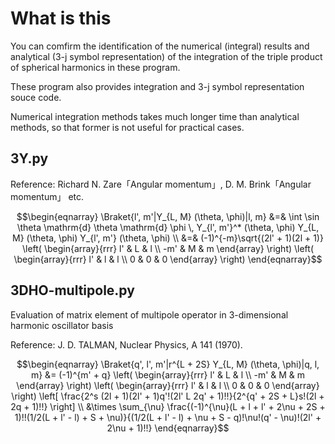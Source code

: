 # What is this
You can comfirm the identification of the numerical (integral) results and analytical (3-j symbol representation) of the integration of the triple product of spherical harmonics in these program.

These program also provides integration and 3-j symbol representation souce code. 

Numerical integration methods takes much longer time than analytical methods, so that former is not useful for practical cases.  

## 3Y.py
Reference:  Richard N. Zare「Angular momentum」, D. M. Brink「Angular momentum」 etc.
```math
\begin{eqnarray}
\Braket{l', m'|Y_{L, M} (\theta, \phi)|l, m} &=& \int \sin \theta \mathrm{d} \theta \mathrm{d} \phi \, Y_{l', m'}^* (\theta, \phi) Y_{L, M} (\theta, \phi) Y_{l', m'} (\theta, \phi)  \\
&=& (-1)^{-m}\sqrt{(2l' + 1)(2l + 1)}
                \left(
                    \begin{array}{rrr}
                      l' & L & l \\
                      -m' & M & m
                    \end{array}
                \right)
                \left(
                    \begin{array}{rrr}
                      l' & l & l \\
                      0 & 0 & 0
                    \end{array}
                \right)
\end{eqnarray}
```
## 3DHO-multipole.py
Evaluation of matrix element of multipole operator in 3-dimensional harmonic oscillator basis


Reference: J. D. TALMAN, Nuclear Physics, A 141 (1970).
```math
\begin{eqnarray}
\Braket{q', l', m'|r^{L + 2S} Y_{L, M} (\theta, \phi)|q, l, m}
 &= (-1)^{m' + q}
                \left(
                    \begin{array}{rrr}
                      l' & L & l \\
                      -m' & M & m
                    \end{array}
                \right)
                \left(
                    \begin{array}{rrr}
                      l' & l & l \\
                      0 & 0 & 0
                    \end{array}
                \right)
                \left[ \frac{2^s (2l + 1)(2l' + 1)q'!(2l' L 2q' + 1)!!}{2^{q' + 2S + L}s!(2l + 2q + 1)!!} \right] \\
                &\times \sum_{\nu} \frac{(-1)^{\nu}(L + l + l' + 2\nu + 2S + 1)!!(1/2(L + l' - l) + S + \nu)}{(1/2(L + l' - l) + \nu + S - q)!\nu!(q' - \nu)!(2l' + 2\nu + 1)!!}
\end{eqnarray}
```
